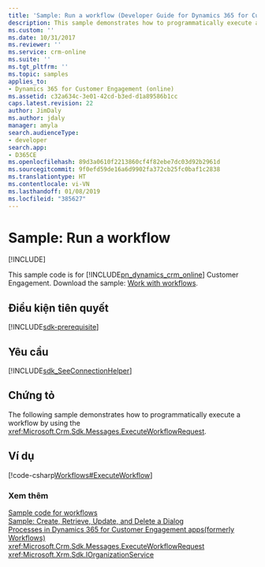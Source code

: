 ```yaml
---
title: 'Sample: Run a workflow (Developer Guide for Dynamics 365 for Customer Engagement apps) | MicrosoftDocs'
description: This sample demonstrates how to programmatically execute a workflow by using the ExecuteWorkflowRequest
ms.custom: ''
ms.date: 10/31/2017
ms.reviewer: ''
ms.service: crm-online
ms.suite: ''
ms.tgt_pltfrm: ''
ms.topic: samples
applies_to:
- Dynamics 365 for Customer Engagement (online)
ms.assetid: c32a634c-3e01-42cd-b3ed-d1a89586b1cc
caps.latest.revision: 22
author: JimDaly
ms.author: jdaly
manager: amyla
search.audienceType:
- developer
search.app:
- D365CE
ms.openlocfilehash: 89d3a0610f2213860cf4f82ebe7dc03d92b2961d
ms.sourcegitcommit: 9f0efd59de16a6d9902fa372cb25fc0baf1c2838
ms.translationtype: HT
ms.contentlocale: vi-VN
ms.lasthandoff: 01/08/2019
ms.locfileid: "385627"
---
```

# <a name="sample-run-a-workflow"></a>Sample: Run a workflow

[!INCLUDE[](../includes/cc_applies_to_update_9_0_0.md)]

This sample code is for [!INCLUDE[pn_dynamics_crm_online](../includes/pn-dynamics-crm-online.md)] Customer Engagement. Download the sample: [Work with workflows](https://code.msdn.microsoft.com/Work-with-workflows-edf8f3bf).

## <a name="prerequisites"></a>Điều kiện tiên quyết
[!INCLUDE[sdk-prerequisite](../includes/sdk-prerequisite.md)]
  
## <a name="requirements"></a>Yêu cầu  
[!INCLUDE[sdk_SeeConnectionHelper](../includes/sdk-seeconnectionhelper.md)]
  
## <a name="demonstrates"></a>Chứng tỏ  
 The following sample demonstrates how to programmatically execute a workflow by using the <xref:Microsoft.Crm.Sdk.Messages.ExecuteWorkflowRequest>.  
  
## <a name="example"></a>Ví dụ  
 [!code-csharp[Workflows#ExecuteWorkflow](../snippets/csharp/CRMV8/workflows/cs/executeworkflow.cs#executeworkflow)]  
  
### <a name="see-also"></a>Xem thêm  
 [Sample code for workflows](sample-code-processes.md)   
 [Sample: Create, Retrieve, Update, and Delete a Dialog](sample-create-retrieve-update-delete-dialog.md)   
 [Processes in Dynamics 365 for Customer Engagement apps(formerly Workflows)](automate-business-processes-customer-engagement.md)   
 <xref:Microsoft.Crm.Sdk.Messages.ExecuteWorkflowRequest>   
<xref:Microsoft.Xrm.Sdk.IOrganizationService>
